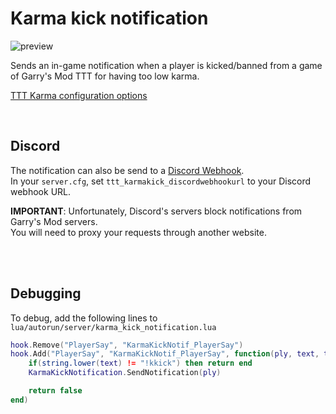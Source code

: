 # Karma kick notification
![preview](https://i.imgur.com/iqnccy3.png)

Sends an in-game notification when a player is kicked/banned from a game of Garry's Mod TTT for having too low karma.

[TTT Karma configuration options](http://ttt.badking.net/config-and-commands/convars#TOC-Karma)

<br>

## Discord
The notification can also be send to a [Discord Webhook](https://support.discord.com/hc/en-us/articles/228383668-Intro-to-Webhooks).<br>
In your `server.cfg`, set `ttt_karmakick_discordwebhookurl` to your Discord webhook URL.

**IMPORTANT**: Unfortunately, Discord's servers block notifications from Garry's Mod servers.<br>
You will need to proxy your requests through another website.

<br><br>


## Debugging
To debug, add the following lines to `lua/autorun/server/karma_kick_notification.lua`

```lua
hook.Remove("PlayerSay", "KarmaKickNotif_PlayerSay")
hook.Add("PlayerSay", "KarmaKickNotif_PlayerSay", function(ply, text, team)
    if(string.lower(text) != "!kkick") then return end
    KarmaKickNotification.SendNotification(ply)

    return false
end)
```

